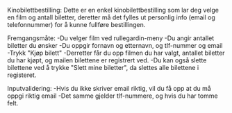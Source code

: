Kinobilettbestilling:
Dette er en enkel kinobilettbestilling som lar deg velge en film og antall biletter, deretter må 
det fylles ut personlig info (email og telefonnummer) for å kunne fullføre bestillingen.

Fremgangsmåte:
-Du velger film ved rullegardin-meny
-Du angir antallet biletter du ønsker
-Du oppgir fornavn og etternavn, og tlf-nummer og email
-Trykk "Kjøp bilett"
-Derretter får du opp filmen du har valgt, antallet biletter du har kjøpt, og mailen bilettene er registrert ved.
-Du kan også slette bilettene ved å trykke "Slett mine biletter", da slettes alle bilettene i registeret.

Inputvalidering:
-Hvis du ikke skriver email riktig, vil du få opp at du må oppgi riktig email
-Det samme gjelder tlf-nummere, og hvis du har tomme felt.